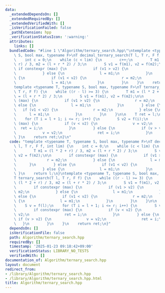 ```yaml
---
data:
  _extendedDependsOn: []
  _extendedRequiredBy: []
  _extendedVerifiedWith: []
  _isVerificationFailed: false
  _pathExtension: hpp
  _verificationStatusIcon: ':warning:'
  attributes:
    links: []
  bundledCode: "#line 1 \"Algorithm/ternary_search.hpp\"\ntemplate <typename T, typename\
    \ S, bool max, typename F>\nT decimal_ternary_search(T l, T r, F f, int lim) {\n\
    \    int c = 0;\n    while (c < lim) {\n        c++;\n        T m1 = (l * 2 +\
    \ r) / 3, m2 = (l + r * 2) / 3;\n        S v1 = f(m1), v2 = f(m2);\n\n       \
    \ if constexpr (max) {\n            if (v1 > v2) {\n                r = m2;\n\
    \            } else {\n                l = m1;\n            }\n        } else\
    \ {\n            if (v1 < v2) {\n                r = m2;\n            } else {\n\
    \                l = m1;\n            }\n        }\n    }\n    return l;\n}\n\
    template <typename T, typename S, bool max, typename F>\nT ternary_search(T l,\
    \ T r, F f) {\n    while ((r - l) >= 3) {\n        T m1 = (l * 2 + r) / 3, m2\
    \ = (l + r * 2) / 3;\n        S v1 = f(m1), v2 = f(m2);\n\n        if constexpr\
    \ (max) {\n            if (v1 > v2) {\n                r = m2;\n            }\
    \ else {\n                l = m1;\n            }\n        } else {\n         \
    \   if (v1 < v2) {\n                r = m2;\n            } else {\n          \
    \      l = m1;\n            }\n        }\n    }\n\n    T ret = l;\n    S v = f(l);\n\
    \    for (T i = l + 1; i <= r; i++) {\n        S v2 = f(i);\n        if constexpr\
    \ (max) {\n            if (v < v2) {\n                v = v2;\n              \
    \  ret = i;\n            }\n        } else {\n            if (v > v2) {\n    \
    \            v = v2;\n                ret = i;\n            }\n        }\n   \
    \ }\n    return ret;\n}\n"
  code: "template <typename T, typename S, bool max, typename F>\nT decimal_ternary_search(T\
    \ l, T r, F f, int lim) {\n    int c = 0;\n    while (c < lim) {\n        c++;\n\
    \        T m1 = (l * 2 + r) / 3, m2 = (l + r * 2) / 3;\n        S v1 = f(m1),\
    \ v2 = f(m2);\n\n        if constexpr (max) {\n            if (v1 > v2) {\n  \
    \              r = m2;\n            } else {\n                l = m1;\n      \
    \      }\n        } else {\n            if (v1 < v2) {\n                r = m2;\n\
    \            } else {\n                l = m1;\n            }\n        }\n   \
    \ }\n    return l;\n}\ntemplate <typename T, typename S, bool max, typename F>\n\
    T ternary_search(T l, T r, F f) {\n    while ((r - l) >= 3) {\n        T m1 =\
    \ (l * 2 + r) / 3, m2 = (l + r * 2) / 3;\n        S v1 = f(m1), v2 = f(m2);\n\n\
    \        if constexpr (max) {\n            if (v1 > v2) {\n                r =\
    \ m2;\n            } else {\n                l = m1;\n            }\n        }\
    \ else {\n            if (v1 < v2) {\n                r = m2;\n            } else\
    \ {\n                l = m1;\n            }\n        }\n    }\n\n    T ret = l;\n\
    \    S v = f(l);\n    for (T i = l + 1; i <= r; i++) {\n        S v2 = f(i);\n\
    \        if constexpr (max) {\n            if (v < v2) {\n                v =\
    \ v2;\n                ret = i;\n            }\n        } else {\n           \
    \ if (v > v2) {\n                v = v2;\n                ret = i;\n         \
    \   }\n        }\n    }\n    return ret;\n}"
  dependsOn: []
  isVerificationFile: false
  path: Algorithm/ternary_search.hpp
  requiredBy: []
  timestamp: '2025-01-23 09:18:42+09:00'
  verificationStatus: LIBRARY_NO_TESTS
  verifiedWith: []
documentation_of: Algorithm/ternary_search.hpp
layout: document
redirect_from:
- /library/Algorithm/ternary_search.hpp
- /library/Algorithm/ternary_search.hpp.html
title: Algorithm/ternary_search.hpp
---
```

